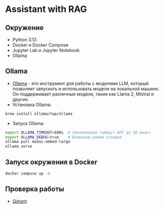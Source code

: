 # Assistant with RAG

## Окружение
- Python 3.13
- Docker и Docker Compose
- Jupyter Lab и Jupyter Notebook
- Ollama


## Ollama
- [Ollama](https://ollama.com/) - это инструмент для работы с моделями LLM, который позволяет запускать и использовать модели на локальной машине. Он поддерживает различные модели, такие как Llama 2, Mistral и другие.
- Установка Ollama:
```bash
brew install ollama/tap/ollama
```
- Запуск Ollama:
```bash
export OLLAMA_TIMEOUT=600s  # Увеличиваем таймаут API до 10 минут
export OLLAMA_DEBUG=true    # Включаем режим отладки
ollama pull mxbai-embed-large
ollama serve
```


## Запуск окружения в Docker
```bash
docker compose up -d 
```


## Проверка работы

- [Qdrant](http://localhost:6333/dashboard)



